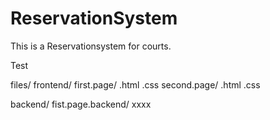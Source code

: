 # ReservationSystem
This is a Reservationsystem for courts.

Test

files/
  frontend/
      first.page/
            .html
            .css
      second.page/
            .html
            .css

  backend/
        fist.page.backend/
            xxxx
        
